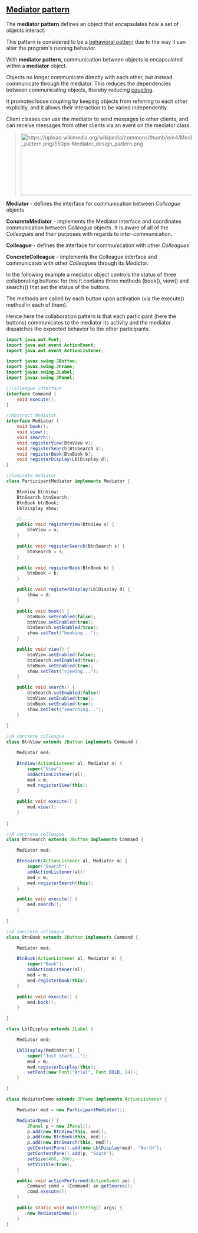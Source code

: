[Mediator pattern](https://en.wikipedia.org/wiki/Mediator_pattern)
---------------

The **mediator pattern** defines an object that encapsulates how a set of objects interact. 

This pattern is considered to be a [behavioral pattern](https://en.wikipedia.org/wiki/Behavioral_pattern) due to the way it can alter the program's running behavior.

With **mediator pattern**, communication between objects is encapsulated within a **mediator** object. 

Objects no longer communicate directly with each other, but instead communicate through the mediator. This reduces the dependencies between communicating objects, thereby reducing [coupling](https://en.wikipedia.org/wiki/Coupling_(computer_programming)).

It promotes loose coupling by keeping objects from referring to each other explicitly, and it allows their interaction to be varied independently.

Client classes can use the mediator to send messages to other clients, and can receive messages from other clients via an event on the mediator class.


> <img src="https://upload.wikimedia.org/wikipedia/commons/thumb/e/e4/Mediator_design_pattern.png/550px-Mediator_design_pattern.png" alt="https://upload.wikimedia.org/wikipedia/commons/thumb/e/e4/Mediator_design_pattern.png/550px-Mediator_design_pattern.png" width="550" height="167" />


**Mediator** - defines the interface for communication between *Colleague* objects

**ConcreteMediator** - implements the Mediator interface and coordinates communication between *Colleague* objects. It is aware of all of the *Colleagues* and their purposes with regards to inter-communication.

**Colleague** - defines the interface for communication with other *Colleagues*

**ConcreteColleague** - implements the Colleague interface and communicates with other *Colleagues* through its *Mediator.*

In the following example a mediator object controls the status of three collaborating buttons: for this it contains three methods (book(), view() and search()) that set the status of the buttons.

The methods are called by each button upon activation (via the execute() method in each of them).

Hence here the collaboration pattern is that each participant (here the buttons) communicates to the mediator its activity and the mediator dispatches the expected behavior to the other participants.

```java
import java.awt.Font;
import java.awt.event.ActionEvent;
import java.awt.event.ActionListener;

import javax.swing.JButton;
import javax.swing.JFrame;
import javax.swing.JLabel;
import javax.swing.JPanel;

//Colleague interface
interface Command {
    void execute();
}

//Abstract Mediator
interface Mediator {
    void book();
    void view();
    void search();
    void registerView(BtnView v);
    void registerSearch(BtnSearch s);
    void registerBook(BtnBook b);
    void registerDisplay(LblDisplay d);
}

//Concrete mediator
class ParticipantMediator implements Mediator {

    BtnView btnView;
    BtnSearch btnSearch;
    BtnBook btnBook;
    LblDisplay show;

    //....
    public void registerView(BtnView v) {
        btnView = v;
    }

    public void registerSearch(BtnSearch s) {
        btnSearch = s;
    }

    public void registerBook(BtnBook b) {
        btnBook = b;
    }

    public void registerDisplay(LblDisplay d) {
        show = d;
    }

    public void book() {
        btnBook.setEnabled(false);
        btnView.setEnabled(true);
        btnSearch.setEnabled(true);
        show.setText("booking...");
    }

    public void view() {
        btnView.setEnabled(false);
        btnSearch.setEnabled(true);
        btnBook.setEnabled(true);
        show.setText("viewing...");
    }

    public void search() {
        btnSearch.setEnabled(false);
        btnView.setEnabled(true);
        btnBook.setEnabled(true);
        show.setText("searching...");
    }
    
}

//A concrete colleague
class BtnView extends JButton implements Command {

    Mediator med;

    BtnView(ActionListener al, Mediator m) {
        super("View");
        addActionListener(al);
        med = m;
        med.registerView(this);
    }

    public void execute() {
        med.view();
    }
    
}

//A concrete colleague
class BtnSearch extends JButton implements Command {

    Mediator med;

    BtnSearch(ActionListener al, Mediator m) {
        super("Search");
        addActionListener(al);
        med = m;
        med.registerSearch(this);
    }

    public void execute() {
        med.search();
    }
    
}

//A concrete colleague
class BtnBook extends JButton implements Command {

    Mediator med;

    BtnBook(ActionListener al, Mediator m) {
        super("Book");
        addActionListener(al);
        med = m;
        med.registerBook(this);
    }

    public void execute() {
        med.book();
    }

}

class LblDisplay extends JLabel {

    Mediator med;

    LblDisplay(Mediator m) {
        super("Just start...");
        med = m;
        med.registerDisplay(this);
        setFont(new Font("Arial", Font.BOLD, 24));
    }

}

class MediatorDemo extends JFrame implements ActionListener {

    Mediator med = new ParticipantMediator();

    MediatorDemo() {
        JPanel p = new JPanel();
        p.add(new BtnView(this, med));
        p.add(new BtnBook(this, med));
        p.add(new BtnSearch(this, med));
        getContentPane().add(new LblDisplay(med), "North");
        getContentPane().add(p, "South");
        setSize(400, 200);
        setVisible(true);
    }

    public void actionPerformed(ActionEvent ae) {
        Command comd = (Command) ae.getSource();
        comd.execute();
    }

    public static void main(String[] args) {
        new MediatorDemo();
    }
}
```